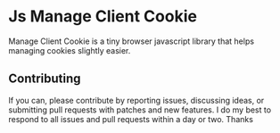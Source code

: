 # Js Manage Client Cookie

Manage Client Cookie is a tiny browser javascript library that helps managing cookies slightly easier.

## Contributing

If you can, please contribute by reporting issues, discussing ideas, or submitting pull requests with patches and new features. I do my best to respond to all issues and pull requests within a day or two. Thanks
